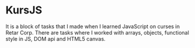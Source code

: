 # KursJS
It is a block of tasks that I made when I learned JavaScript on curses in Retar Corp.
There are tasks where I worked with arrays, objects, functional style in JS, DOM api and HTML5 canvas.
